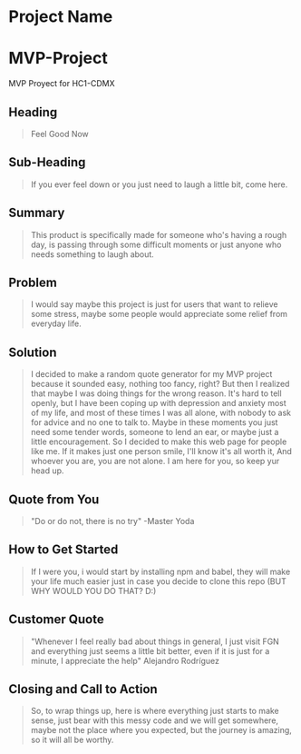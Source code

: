 # Project Name #
# MVP-Project
MVP Proyect for HC1-CDMX
<!--
> This material was originally posted [here](http://www.quora.com/What-is-Amazons-approach-to-product-development-and-product-management). It is reproduced here for posterities sake.

There is an approach called "working backwards" that is widely used at Amazon. They work backwards from the customer, rather than starting with an idea for a product and trying to bolt customers onto it. While working backwards can be applied to any specific product decision, using this approach is especially important when developing new products or features.

For new initiatives a product manager typically starts by writing an internal press release announcing the finished product. The target audience for the press release is the new/updated product's customers, which can be retail customers or internal users of a tool or technology. Internal press releases are centered around the customer problem, how current solutions (internal or external) fail, and how the new product will blow away existing solutions.

If the benefits listed don't sound very interesting or exciting to customers, then perhaps they're not (and shouldn't be built). Instead, the product manager should keep iterating on the press release until they've come up with benefits that actually sound like benefits. Iterating on a press release is a lot less expensive than iterating on the product itself (and quicker!).

If the press release is more than a page and a half, it is probably too long. Keep it simple. 3-4 sentences for most paragraphs. Cut out the fat. Don't make it into a spec. You can accompany the press release with a FAQ that answers all of the other business or execution questions so the press release can stay focused on what the customer gets. My rule of thumb is that if the press release is hard to write, then the product is probably going to suck. Keep working at it until the outline for each paragraph flows.

Oh, and I also like to write press-releases in what I call "Oprah-speak" for mainstream consumer products. Imagine you're sitting on Oprah's couch and have just explained the product to her, and then you listen as she explains it to her audience. That's "Oprah-speak", not "Geek-speak".

Once the project moves into development, the press release can be used as a touchstone; a guiding light. The product team can ask themselves, "Are we building what is in the press release?" If they find they're spending time building things that aren't in the press release (overbuilding), they need to ask themselves why. This keeps product development focused on achieving the customer benefits and not building extraneous stuff that takes longer to build, takes resources to maintain, and doesn't provide real customer benefit (at least not enough to warrant inclusion in the press release).
-->

## Heading ##
 > Feel Good Now

## Sub-Heading ##
 > If you ever feel down or you just need to laugh a little bit, come here.

## Summary ##
 > This product is specifically made for someone who's having a rough day, is passing through some difficult moments or just anyone who needs something to laugh about.

## Problem ##
 > I would say maybe this project is just for users that want to relieve some stress, maybe some people would appreciate some relief from everyday life.

## Solution ##
> I decided to make a random quote generator for my MVP project because it sounded easy, nothing too fancy, right?
But then I realized that maybe I was doing things for the wrong reason.
It's hard to tell openly, but I have been coping up with depression and anxiety most of my life, and most of these times I was all alone, with nobody to ask for advice and no one to talk to.
Maybe in these moments you just need some tender words, someone to lend an ear, or maybe just a little encouragement.
So I decided to make this web page for people like me.
If it makes just one person smile, I'll know it's all worth it,
And whoever you are, you are not alone.
I am here for you, so keep yur head up.

## Quote from You ##
 > "Do or do not, there is no try" -Master Yoda

## How to Get Started ##
 > If I were you, i would start by installing npm and babel, they will make your life much easier just in case you decide to clone this repo (BUT WHY WOULD YOU DO THAT? D:)

## Customer Quote ##
 > "Whenever I feel really bad about things in general, I just visit FGN and everything just seems a little bit better, even if it is just for a minute, I appreciate the help" Alejandro Rodríguez

## Closing and Call to Action ##
 > So, to wrap things up, here is where everything just starts to make sense, just bear with this messy code and we will get somewhere, maybe not the place where you expected, but the journey is amazing, so it will all be worthy.
